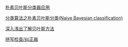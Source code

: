 
 [朴素贝叶斯分类器应用](http://www.ruanyifeng.com/blog/2013/12/naive_bayes_classifier.html)

[分类算法之朴素贝叶斯分类(Naive Bayesian classification)](http://www.cnblogs.com/leoo2sk/archive/2010/09/17/1829190.html)

[深入浅出了解贝叶斯方法](https://mubu.com/doc/2pJ0IojsIl)

[拼写检查/纠正器](http://norvig.com/spell-correct.html)
